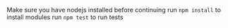 Make sure you have nodejs installed before continuing
run `npm install` to install modules
run `npm test` to run tests
